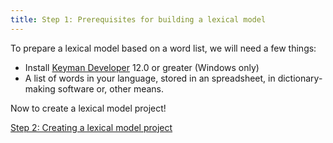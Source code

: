 ```yaml
---
title: Step 1: Prerequisites for building a lexical model
---
```


To prepare a lexical model based on a word list, we will need a few things:

* Install [Keyman Developer](https://keyman.com/developer) 12.0 or greater (Windows only)
* A list of words in your language, stored in an spreadsheet, in dictionary-making software or, other means.

Now to create a lexical model project!

[Step 2: Creating a lexical model project](step-2)
